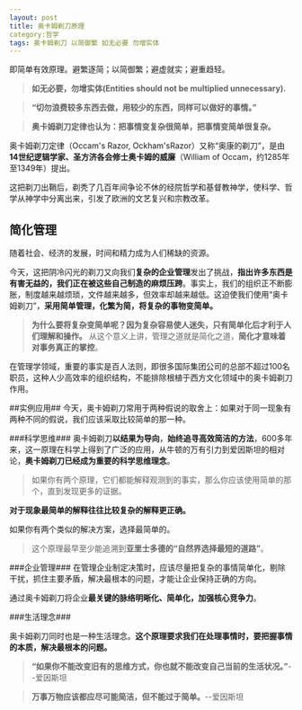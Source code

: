 ```yaml
---
layout: post
title: 奥卡姆剃刀原理
category:哲学
tags: 奥卡姆剃刀 以简御繁 如无必要 勿增实体
---
```



即简单有效原理。避繁逐简；以简御繁；避虚就实；避重趋轻。


> **如无必要，勿增实体(Entities should not be multiplied unnecessary).** 


> **“切勿浪费较多东西去做，用较少的东西，同样可以做好的事情。”**


> **奥卡姆剃刀定律也认为：把事情变复杂很简单，把事情变简单很复杂。**

奥卡姆剃刀定律（Occam's Razor, Ockham'sRazor）又称“奥康的剃刀”，是由**14世纪逻辑学家、圣方济各会修士奥卡姆的威廉**（William of Occam，约1285年至1349年）提出。

这把剃刀出鞘后，剃秃了几百年间争论不休的经院哲学和基督教神学，使科学、哲学从神学中分离出来，引发了欧洲的文艺复兴和宗教改革。

## 简化管理 ##
随着社会、经济的发展，时间和精力成为人们稀缺的资源。

今天，这把阴冷闪光的剃刀又向我们**复杂的企业管理**发出了挑战，**指出许多东西是有害无益的，我们正在被这些自己制造的麻烦压跨**。事实上，我们的组织正不断膨胀，制度越来越烦琐，文件越来越多，但效率却越来越低。这迫使我们使用“奥卡姆剃刀”，**采用简单管理，化繁为简，将复杂的事物变简单。**

> **为什么要将复杂变简单呢？因为复杂容易使人迷失，只有简单化后才利于人们理解和操作。** 从这个意义上讲，管理之道就是简化之道，**简化才意味着对事务真正的掌控**。


在管理学领域，重要的事实是百人法则，即很多国际集团公司的总部不超过100名职员，这种人少高效率的组织结构，不能排除根植于西方文化领域中的奥卡姆剃刀作用。

##实例应用##
今天，奥卡姆剃刀常用于两种假说的取舍上：如果对于同一现象有两种不同的假说，我们应该采取比较简单的那一种。

###科学思维###
奥卡姆剃刀**以结果为导向**，**始终追寻高效简洁的方法**，600多年来，这一原理在科学上得到了广泛的应用，从牛顿的万有引力到爱因斯坦的相对论，**奥卡姆剃刀已经成为重要的科学思维理念**。

> 如果你有两个原理，它们都能解释观测到的事实，那么你应该使用简单的那个，直到发现更多的证据。

**对于现象最简单的解释往往比较复杂的解释更正确。**

如果你有两个类似的解决方案，选择最简单的。

> 这个原理最早至少能追溯到**亚里士多德的“自然界选择最短的道路”**。

###企业管理###
在管理企业制定决策时，应该尽量把复杂的事情简单化，剔除干扰，抓住主要矛盾，解决最根本的问题，才能让企业保持正确的方向。

通过奥卡姆剃刀将企业**最关键的脉络明晰化、简单化，加强核心竞争力**。

###生活理念###

 奥卡姆剃刀同时也是一种生活理念。**这个原理要求我们在处理事情时，要把握事情的本质，解决最根本的问题。**

> **“如果你不能改变旧有的思维方式，你也就不能改变自己当前的生活状况。”**--爱因斯坦

>**万事万物应该都应尽可能简洁，但不能过于简单。**--爱因斯坦